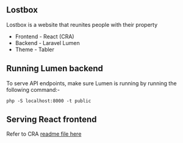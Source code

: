 ## Lostbox
Lostbox is a website that reunites people with their property
- Frontend - React (CRA)
- Backend - Laravel Lumen  
- Theme - Tabler

## Running Lumen backend
To serve API endpoints, make sure Lumen is running by running the following command:-
```
php -S localhost:8000 -t public
```

## Serving React frontend
Refer to CRA [readme file here](frontend/README.md)

